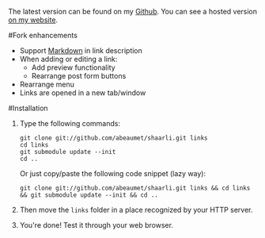 The latest version can be found on my
[Github](https://github.com/abeaumet/shaarli). You can see a hosted version
[on my website](http://shaarli.beaumet.fr).

#Fork enhancements

* Support [Markdown](https://daringfireball.net/projects/markdown/syntax)
  in link description
* When adding or editing a link:
  * Add preview functionality
  * Rearrange post form buttons
* Rearrange menu
* Links are opened in a new tab/window

#Installation

1.  Type the following commands:

     ```
     git clone git://github.com/abeaumet/shaarli.git links
     cd links
     git submodule update --init
     cd ..
     ```

    Or just copy/paste the following code snippet (lazy way):

     `git clone git://github.com/abeaumet/shaarli.git links && cd links && git
     submodule update --init && cd ..`

2. Then move the `links` folder in a place recognized by your HTTP server.

3. You're done! Test it through your web browser.
